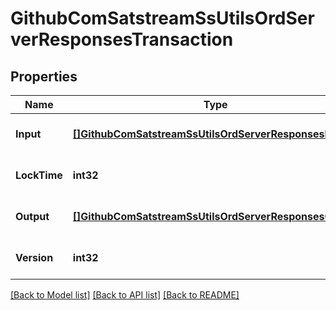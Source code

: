 # GithubComSatstreamSsUtilsOrdServerResponsesTransaction

## Properties
Name | Type | Description | Notes
------------ | ------------- | ------------- | -------------
**Input** | [**[]GithubComSatstreamSsUtilsOrdServerResponsesInput**](github_com_satstream_ss-utils_ord_server_responses.Input.md) |  | [optional] [default to null]
**LockTime** | **int32** |  | [optional] [default to null]
**Output** | [**[]GithubComSatstreamSsUtilsOrdServerResponsesOutput**](github_com_satstream_ss-utils_ord_server_responses.Output.md) |  | [optional] [default to null]
**Version** | **int32** |  | [optional] [default to null]

[[Back to Model list]](../README.md#documentation-for-models) [[Back to API list]](../README.md#documentation-for-api-endpoints) [[Back to README]](../README.md)


